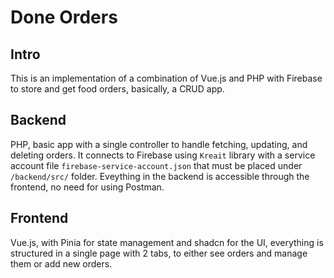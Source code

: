 # Done Orders
## Intro
This is an implementation of a combination of Vue.js and PHP with Firebase to store and get food orders, basically, a CRUD app.

## Backend
PHP, basic app with a single controller to handle fetching, updating, and deleting orders. It connects to Firebase using `Kreait` library with a service account file `firebase-service-account.json` that must be placed under `/backend/src/` folder.
Eveything in the backend is accessible through the frontend, no need for using Postman.

## Frontend
Vue.js, with Pinia for state management and shadcn for the UI, everything is structured in a single page with 2 tabs, to either see orders and manage them or add new orders.
